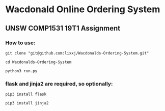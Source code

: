 # Wacdonald Online Ordering System

## UNSW COMP1531 19T1 Assignment

### How to use:

    git clone "git@github.com:lixxj/Wacdonalds-Ordering-System.git" 
  
    cd Wacdonalds-Ordering-System     
    
    python3 run.py
  
### flask and jinja2 are required, so optionally:
  
    pip3 install flask

    pip3 install jinja2
  
   
